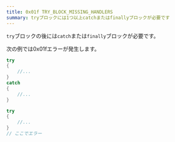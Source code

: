 ```yaml
---
title: 0x01f TRY_BLOCK_MISSING_HANDLERS
summary: tryブロックには1つ以上catchまたはfinallyブロックが必要です
---
```


`try`ブロックの後には`catch`または`finally`ブロックが必要です。

次の例では0x01fエラーが発生します。

```cs title="AliceScript"
try
{
    //...
}
catch
{
    //...
}

try
{
    //...
}
// ここでエラー
```